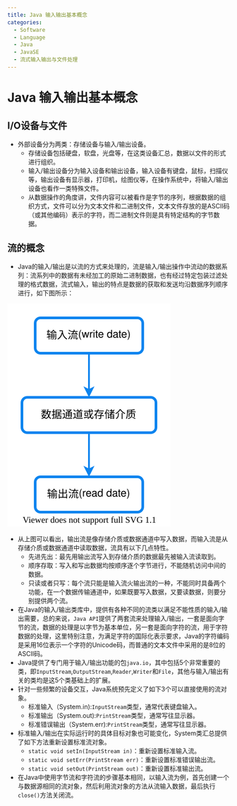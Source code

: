 ```yaml
---
title: Java 输入输出基本概念
categories:
  - Software
  - Language
  - Java
  - JavaSE
  - 流式输入输出与文件处理
---
```

# Java 输入输出基本概念

## I/O设备与文件

- 外部设备分为两类：存储设备与输入/输出设备。
  - 存储设备包括硬盘，软盘，光盘等，在这类设备汇总，数据以文件的形式进行组织。
  - 输入/输出设备分为输入设备和输出设备，输入设备有键盘，鼠标，扫描仪等，输出设备有显示器，打印机，绘图仪等，在操作系统中，将输入/输出设备也看作一类特殊文件。
  - 从数据操作的角度讲，文件内容可以被看作是字节的序列，根据数据的组织方式，文件可以分为文本文件和二进制文件，文本文件存放的是ASCII码（或其他编码）表示的字符，而二进制文件则是具有特定结构的字节数据。

## 流的概念

- Java的输入/输出是以流的方式来处理的，流是输入/输出操作中流动的数据系列：流系列中的数据有未经加工的原始二进制数据，也有经过特定包装过滤处理的格式数据，流式输入，输出的特点是数据的获取和发送均沿数据序列顺序进行，如下图所示：

![](https://raw.githubusercontent.com/LuShan123888/Files/main/Pictures/2020-12-10-2020-11-07-Component-Pa2.svg)

- 从上图可以看出，输出流是像存储介质或数据通道中写入数据，而输入流是从存储介质或数据通道中读取数据，流具有以下几点特性。
  - 先进先出：最先用输出流写入到存储介质的数据最先被输入流读取到。
  - 顺序存取：写入和写出数据均按顺序逐个字节进行，不能随机访问中间的数据。
  - 只读或者只写：每个流只能是输入流火输出流的一种，不能同时具备两个功能，在一个数据传输通道中，如果既要写入数据，又要读数据，则要分别提供两个流。
- 在Java的输入/输出类库中，提供有各种不同的流类以满足不能性质的输入/输出需要，总的来说，`Java API`提供了两套流来处理输入/输出，一套是面向字节的流，数据的处理是以字节为基本单位，另一套是面向字符的流，用于字符数据的处理，这里特别注意，为满足字符的国际化表示要求，Java的字符编码是采用16位表示一个字符的Unicode码，而普通的文本文件中采用的是8位的ASCII码。
- Java提供了专门用于输入/输出功能的包`java.io`，其中包括5个非常重要的类，即`InputStream`,`OutputStream`,`Reader`,`Writer`和`File`，其他与输入/输出有关的类均是这5个类基础上的扩展。
- 针对一些频繁的设备交互，Java系统预先定义了如下3个可以直接使用的流对象。
  - 标准输入（System.in):`InputStream`类型，通常代表键盘输入。
  - 标准输出（System.out):`PrintStream`类型，通常写往显示器。
  - 标准错误输出（System.err):`PrintStream`类型，通常写往显示器。
- 标准输入/输出在实际运行时的具体目标对象也可能变化，System类汇总提供了如下方法重新设置标准流对象。
  - `static void setIn(InputStream in)`：重新设置标准输入流。
  - `static void setErr(PrintStream err)`：重新设置标准错误输出流。
  - `static void setOut(PrintStream out)`：重新设置标准输出流。
- 在Java中使用字节流和字符流的步骤基本相同，以输入流为例，首先创建一个与数据源相同的流对象，然后利用流对象的方法从流输入数据，最后执行`close()`方法关闭流。